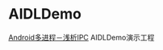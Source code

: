 # AIDLDemo
[Android多进程－浅析IPC](https://liujq.github.io/2018/04/09/android-ipc-explore.html) AIDLDemo演示工程
